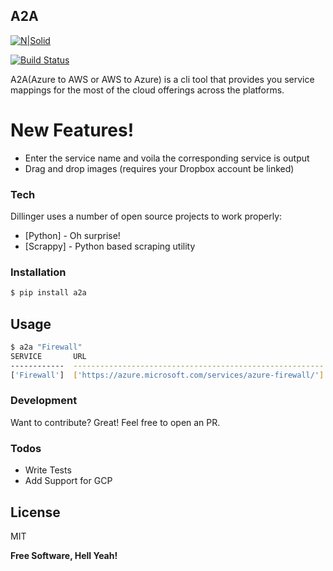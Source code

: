## A2A

[![N|Solid](https://cldup.com/dTxpPi9lDf.thumb.png)](https://nodesource.com/products/nsolid)

[![Build Status](https://travis-ci.org/joemccann/dillinger.svg?branch=master)](https://travis-ci.org/joemccann/dillinger)

A2A(Azure to AWS or AWS to Azure) is a cli tool that provides you service mappings for the most of the cloud offerings across the platforms.

# New Features!

  - Enter the service name and voila the corresponding service is output
  - Drag and drop images (requires your Dropbox account be linked)

### Tech

Dillinger uses a number of open source projects to work properly:

* [Python] - Oh surprise!
* [Scrappy] - Python based scraping utility


### Installation

```sh
$ pip install a2a
```

## Usage
```sh
$ a2a "Firewall"
SERVICE       URL                                                       CORRESPONDING SERVICES        CORRESPONDING URLS
------------  --------------------------------------------------------  ----------------------------  -------------------------------
['Firewall']  ['https://azure.microsoft.com/services/azure-firewall/']  ['Web Application Firewall']  ['https://aws.amazon.com/waf/']
```
### Development

Want to contribute? Great! Feel free to open an PR.

### Todos

 - Write Tests
 - Add Support for GCP

License
----

MIT


**Free Software, Hell Yeah!**
